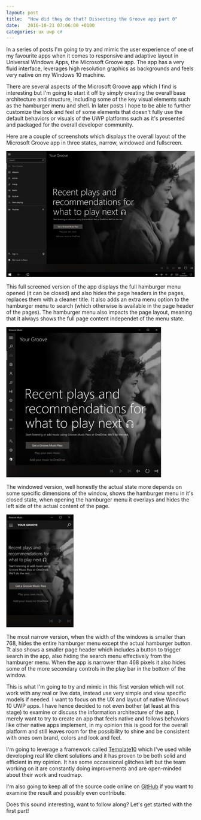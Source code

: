 ```yaml
---
layout: post
title:  "How did they do that? Dissecting the Groove app part 0"
date:   2016-10-21 07:06:00 +0100
categories: ux uwp c#
---
```


In a series of posts I'm going to try and mimic the user experience of one of my favourite apps when it comes to responsive and adaptive layout in Universal Windows Apps, the Microsoft Groove app. The app has a very fluid interface, leverages high resolution graphics as backgrounds and feels very native on my Windows 10 machine.

There are several aspects of the Microsoft Groove app which I find is interesting but I'm going to start it off by simply creating the overall base architecture and structure, including some of the key visual elements such as the hamburger menu and shell. In later posts I hope to be able to further customize the look and feel of some elements that doesn't fully use the default behaviors or visuals of the UWP platforms such as it's presented and packaged for the overall developer community.

Here are a couple of screenshots which displays the overall layout of the Microsoft Groove app in three states, narrow, windowed and fullscreen.

![The full screen version of Groove](/assets/images/GrooveLarge_thumbnail.png)

This full screened version of the app displays the full hamburger menu opened (it can be closed) and also hides the page headers in the pages, replaces them with a cleaner title. It also adds an extra menu option to the hamburger menu to search (which otherwise is available in the page header of the pages). The hamburger menu also impacts the page layout, meaning that it always shows the full page content independet of the menu state.

![The windowed version of Groove](/assets/images/GrooveMedium_thumbnail.png)

The windowed version, well honestly the actual state more depends on some specific dimensions of the window, shows the hamburger menu in it's closed state, when opening the hamburger menu it overlays and hides the left side of the actual content of the page.

![The narrow version of Groove](/assets/images/GrooveSmall_thumbnail.png)

The most narrow version, when the width of the windows is smaller than 768, hides the entire hamburger menu except the actual hamburger button. Tt also shows a smaller page header which includes a button to trigger search in the app, also hiding the search menu effectively from the hamburger menu. When the app is narrower than 468 pixels it also hides some of the more secondary controls in the play bar in the bottom of the window.

This is what I'm going to try and mimic in this first version which will not work with any real or live data, instead use very simple and view specific models if needed. I want to focus on the UX and layout of native Windows 10 UWP apps. I have hence decided to not even bother (at least at this stage) to examine or discuss the information architecture of the app, I merely want to try to create an app that feels native and follows behaviors like other native apps implement, in my opinion this is good for the overall platform and still leaves room for the possibility to shine and be consistent with ones own brand, colors and look and feel.

I'm going to leverage a framework called [Template10][template10-github] which I've used while developing real life client solutions and it has proven to be both solid and efficient in my opinion. It has some occassional glitches left but the team working on it are constantly doing improvements and are open-minded about their work and roadmap. 

I'm also going to keep all of the source code online on [GitHub][groovesandbox-github] if you want to examine the result and possibly even contribute.

Does this sound interesting, want to follow along? Let's get started with the first part!

[template10-github]: http://github.com/Windows-XAML/Template10
[groovesandbox-github]: https://github.com/coderox/GrooveSandbox